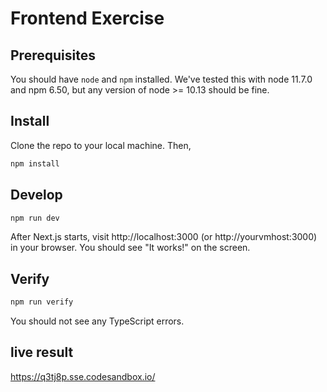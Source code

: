 # Frontend Exercise

## Prerequisites

You should have `node` and `npm` installed. We've tested this with node 11.7.0 and npm 6.50, but any version of node >= 10.13 should be fine.

## Install

Clone the repo to your local machine. Then,

```bash
npm install
```

## Develop

```bash
npm run dev
```

After Next.js starts, visit http://localhost:3000 (or http://yourvmhost:3000) in your browser. You should see "It works!" on the screen.

## Verify

```bash
npm run verify
```

You should not see any TypeScript errors.

## live result
https://q3tj8p.sse.codesandbox.io/